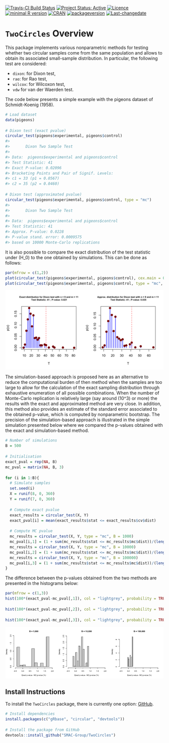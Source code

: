 
[![Travis-CI Build
Status](https://travis-ci.org/SMAC-Group/TwoCircles.svg?branch=master)](https://travis-ci.org/SMAC-Group/TwoCircles)
[![Project Status:
Active](http://www.repostatus.org/badges/latest/active.svg)](http://www.repostatus.org/#active)
[![Licence](https://img.shields.io/badge/licence-CC%20BY--NC--SA%204.0-blue.svg)](https://www.gnu.org/licenses/gpl-3.0.en.html)
[![minimal R
version](https://img.shields.io/badge/R%3E%3D-3.4.0-6666ff.svg)](https://cran.r-project.org/)
[![CRAN](http://www.r-pkg.org/badges/version/TwoCircles)](https://cran.r-project.org/package=TwoCircles)
[![packageversion](https://img.shields.io/badge/Package%20version-0.1.0-orange.svg?style=flat-square)](commits/develop)
[![Last-changedate](https://img.shields.io/badge/last%20change-2018--11--23-yellowgreen.svg)](/commits/master)

# `TwoCircles` Overview

This package implements various nonparametric methods for testing
whether two circular samples come from the same population and allows to
obtain its associated small-sample distribution. In particular, the
following test are considered:

  - `dixon`: for Dixon test,
  - `rao`: for Rao test,
  - `wilcox`: for Wilcoxon test,
  - `vdw` for van der Waerden test.

The code below presents a simple example with the pigeons dataset of
Schmidt-Koenig (1958).

``` r
# Load dataset
data(pigeons)

# Dixon test (exact pvalue)
circular_test(pigeons$experimental, pigeons$control)
#> 
#>       Dixon Two Sample Test
#> 
#> Data:  pigeons$experimental and pigeons$control
#> Test Statistic: 41
#> Exact P-value: 0.02096
#> Bracketing Points and Pair of Signif. Levels:
#> c1 = 33 (p1 = 0.0567)
#> c2 = 35 (p2 = 0.0460)

# Dixon test (approximated pvalue)
circular_test(pigeons$experimental, pigeons$control, type = "mc")
#> 
#>       Dixon Two Sample Test
#> 
#> Data:  pigeons$experimental and pigeons$control
#> Test Statistic: 41
#> Approx. P-value: 0.0228
#> P-value stand. error: 0.0009575
#> based on 10000 Monte-Carlo replications
```

It is also possible to compare the exact distribution of the test
statistic under \(H_0\) to the one obtained by simulations. This can be
done as follows:

``` r
par(mfrow = c(1,2))
plot(circular_test(pigeons$experimental, pigeons$control), cex.main = 0.7)
plot(circular_test(pigeons$experimental, pigeons$control, type = "mc", B = 10^3), cex.main = 0.7)
```

<img src="man/figures/README-unnamed-chunk-3-1.png" style="display: block; margin: auto;" />

The simulation-based approach is proposed here as an alternative to
reduce the computational burden of then method when the samples are too
large to allow for the calculation of the exact sampling distribution
through exhaustive enumeration of all possible combinations. When the
number of Monte-Carlo replication is relatively large (say around
\(10^3\) or more) the results with the exact and approximated method are
very close. In addition, this method also provides an estimate of the
standard error associated to the obtained p-value, which is computed by
nonparametric bootstrap. The precision of the simulation-based approach
is illustrated in the simple simulation presented below where we
compared the p-values obtained with the exact and simulation-based
method.

``` r
# Number of simulations
B = 500

# Initialisation
exact_pval = rep(NA, B)
mc_pval = matrix(NA, B, 3)

for (i in 1:B){
  # Simulate samples
  set.seed(i)
  X = runif(8, 0, 360)
  Y = runif(7, 0, 360)
  
  # Compute exact pvalue
  exact_results = circular_test(X, Y)
  exact_pval[i] = mean(exact_results$stat <= exact_results$cv$dist)
  
  # Compute MC pvalue
  mc_results = circular_test(X, Y, type = "mc", B = 1000)
  mc_pval[i,1] = (1 + sum(mc_results$stat <= mc_results$mc$dist))/(length(mc_results$mc$dist) + 1)
  mc_results = circular_test(X, Y, type = "mc", B = 10000)
  mc_pval[i,2] = (1 + sum(mc_results$stat <= mc_results$mc$dist))/(length(mc_results$mc$dist) + 1)
  mc_results = circular_test(X, Y, type = "mc", B = 100000)
  mc_pval[i,3] = (1 + sum(mc_results$stat <= mc_results$mc$dist))/(length(mc_results$mc$dist) + 1)
}
```

The difference between the p-values obtained from the two methods are
presented in the histograms below:

``` r
par(mfrow = c(1,3))
hist(100*(exact_pval-mc_pval[,1]), col = "lightgrey", probability = TRUE, xlab = "Exact p-value - MC p-value (%)", main = "B = 1,000", xlim = c(-0.5, 2))

hist(100*(exact_pval-mc_pval[,2]), col = "lightgrey", probability = TRUE, xlab = "Exact p-value - MC p-value (%)", main = "B = 10,000", xlim = c(-0.5, 2))

hist(100*(exact_pval-mc_pval[,3]), col = "lightgrey", probability = TRUE, xlab = "Exact p-value - MC p-value (%)", main = "B = 100,000", xlim = c(-0.5, 2))
```

<img src="man/figures/README-unnamed-chunk-5-1.png" style="display: block; margin: auto;" />

## Install Instructions

To install the `TwoCircles` package, there is currently one option:
[GitHub](https://github.com/SMAC-Group/TwoCircles/).

``` r
# Install dependencies
install.packages(c("gRbase", "circular", "devtools"))

# Install the package from GitHub
devtools::install_github("SMAC-Group/TwoCircles")
```
